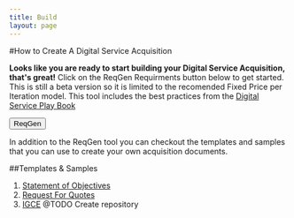 ```yaml
---
title: Build
layout: page
---
```


#How to Create A Digital Service Acquisition 


<strong>Looks like you are ready to start building your Digital Service Acquisition, that's great!</strong> Click on the ReqGen Requirments button below to get started. This is still a beta version so it is limited to the recomended Fixed Price per Iteration model. This tool includes the best practices from the <a href="https://playbook.cio.gov/">Digital Service Play Book</a>


<FORM>
<INPUT TYPE="button" VALUE="ReqGen" onClick="parent.location='https://acquisition-planning-beta.herokuapp.com/'">
</FORM>

In addition to the ReqGen tool you can checkout the templates and samples that you can use to create your own acquisition documents.
<span class="anchor" id="data-custodian-development"></span>

##Templates & Samples

1. [Statement of Objectives](/developers)
2. [Request For Quotes](https://github.com/energyos/OpenESPI-Common-java/blob/master/etc/espiDerived.xsd)
3. [IGCE](/library/video)
@TODO Create repository


